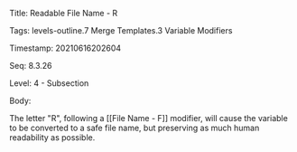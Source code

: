 Title:  Readable File Name - R

Tags:   levels-outline.7 Merge Templates.3 Variable Modifiers

Timestamp: 20210616202604

Seq:    8.3.26

Level:  4 - Subsection

Body: 

The letter "R", following a [[File Name - F]] modifier, will cause the variable to be converted to a safe file name, but preserving as much human readability as possible. 

